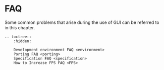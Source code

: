 # FAQ

Some common problems that arise during the use of GUI can be referred to in this chapter.


```eval_rst
.. toctree::
    :hidden:

    Development environment FAQ <environment>
    Porting FAQ <porting>
    Specification FAQ <specification>
    How to Increase FPS FAQ <FPS>
```
